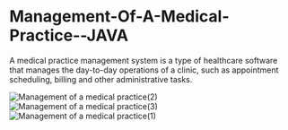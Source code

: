 # Management-Of-A-Medical-Practice--JAVA
A medical practice management system is a type of healthcare software that manages the day-to-day operations of a clinic, such as appointment scheduling, billing and other administrative tasks.

![Management of a medical practice(2)](https://user-images.githubusercontent.com/40955969/99883994-1b68c900-2c2b-11eb-8612-f2217b6e6056.png)
![Management of a medical practice(3)](https://user-images.githubusercontent.com/40955969/99883997-215eaa00-2c2b-11eb-90e4-dbd421714b34.png)
![Management of a medical practice(1)](https://user-images.githubusercontent.com/40955969/99884001-24f23100-2c2b-11eb-8702-8d845e2d8b0e.png)
